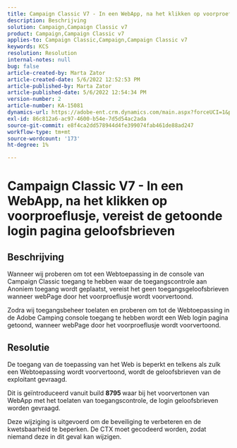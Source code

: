 ```yaml
---
title: Campaign Classic V7 - In een WebApp, na het klikken op voorproeflusje, vereist de getoonde login pagina geloofsbrieven
description: Beschrijving
solution: Campaign,Campaign Classic v7
product: Campaign,Campaign Classic v7
applies-to: Campaign Classic,Campaign,Campaign Classic v7
keywords: KCS
resolution: Resolution
internal-notes: null
bug: false
article-created-by: Marta Zator
article-created-date: 5/6/2022 12:52:53 PM
article-published-by: Marta Zator
article-published-date: 5/6/2022 12:54:34 PM
version-number: 2
article-number: KA-15081
dynamics-url: https://adobe-ent.crm.dynamics.com/main.aspx?forceUCI=1&pagetype=entityrecord&etn=knowledgearticle&id=aab90d70-3bcd-ec11-a7b5-6045bd00dbbc
exl-id: 86c812a6-ac97-4600-b54e-7d5d54ac2ada
source-git-commit: e8f4ca2dd578944d4fe399074fab461de88ad247
workflow-type: tm+mt
source-wordcount: '173'
ht-degree: 1%

---
```


# Campaign Classic V7 - In een WebApp, na het klikken op voorproeflusje, vereist de getoonde login pagina geloofsbrieven

## Beschrijving


Wanneer wij proberen om tot een Webtoepassing in de console van Campaign Classic toegang te hebben waar de toegangscontrole aan Anoniem toegang wordt geplaatst, vereist het geen toegangsgeloofsbrieven wanneer webPage door het voorproeflusje wordt voorvertoond.

Zodra wij toegangsbeheer toelaten en proberen om tot de Webtoepassing in de Adobe Camping console toegang te hebben wordt een Web login pagina getoond, wanneer webPage door het voorproeflusje wordt voorvertoond.


## Resolutie


De toegang van de toepassing van het Web is beperkt en telkens als zulk een Webtoepassing wordt voorvertoond, wordt de geloofsbrieven van de exploitant gevraagd.

Dit is geïntroduceerd vanuit build <b>8795 </b>waar bij het voorvertonen van WebApp met het toelaten van toegangscontrole, de login geloofsbrieven worden gevraagd.

Deze wijziging is uitgevoerd om de beveiliging te verbeteren en de kwetsbaarheid te beperken. De CTX moet gecodeerd worden, zodat niemand deze in dit geval kan wijzigen.
